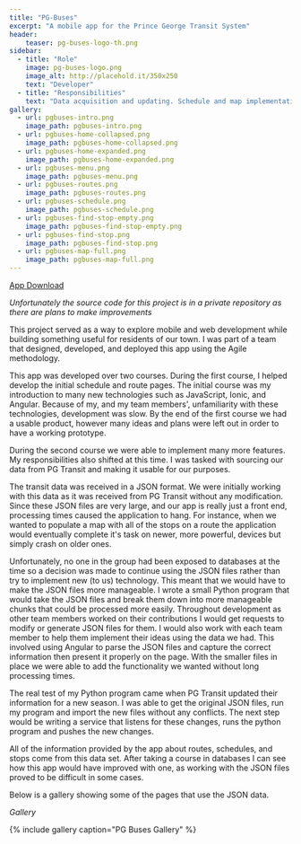 ```yaml
---
title: "PG-Buses"
excerpt: "A mobile app for the Prince George Transit System"
header:
    teaser: pg-buses-logo-th.png
sidebar:
  - title: "Role"
    image: pg-buses-logo.png
    image_alt: http://placehold.it/350x250
    text: "Developer"
  - title: "Responsibilities"
    text: "Data acquisition and updating. Schedule and map implementation. Task runner setup"
gallery:
  - url: pgbuses-intro.png
    image_path: pgbuses-intro.png
  - url: pgbuses-home-collapsed.png
    image_path: pgbuses-home-collapsed.png
  - url: pgbuses-home-expanded.png
    image_path: pgbuses-home-expanded.png
  - url: pgbuses-menu.png
    image_path: pgbuses-menu.png
  - url: pgbuses-routes.png
    image_path: pgbuses-routes.png
  - url: pgbuses-schedule.png
    image_path: pgbuses-schedule.png
  - url: pgbuses-find-stop-empty.png
    image_path: pgbuses-find-stop-empty.png
  - url: pgbuses-find-stop.png
    image_path: pgbuses-find-stop.png
  - url: pgbuses-map-full.png
    image_path: pgbuses-map-full.png
---
```


[App Download](http://tinyurl.com/app-pg-buses)

*Unfortunately the source code for this project is in a private
repository as there are plans to make improvements*

This project served as a way to explore mobile and web development while
building something useful for residents of our town. I was part of a team
that designed, developed, and deployed this app using the Agile methodology.

This app was developed over two courses. During the first course, I
helped develop the initial schedule and route pages. The initial course
was my introduction to many new technologies such as JavaScript, Ionic,
and Angular. Because of my, and my team members', unfamiliarity with
these technologies, development was slow. By the end of the first course
we had a usable product, however many ideas and plans were left out
in order to have a working prototype.

During the second course we were able to implement many more features.
My responsibilities also shifted at this time. I was tasked with sourcing
our data from PG Transit and making it usable for our purposes.

The transit data was received in a JSON format. We were initially working
with this data as it was received from PG Transit without any modification.
Since these JSON files are very large, and our app is really just a front
end, processing times caused the application to hang. For instance, when
we wanted to populate a map with all of the stops on a route the application
would eventually complete it's task on newer, more powerful, devices but
simply crash on older ones.

Unfortunately, no one in the group had been exposed to databases at the
time so a decision was made to continue using the JSON files rather than
try to implement new (to us) technology. This meant that we would have to make the
JSON files more manageable. I wrote a small Python program that would take
the JSON files and break them down into more manageable chunks that could
be processed more easily. Throughout development as other team members
worked on their contributions I would get requests to modify or generate
JSON files for them. I would also work with each team member to help them
implement their ideas using the data we had. This involved using Angular to
parse the JSON files and capture the correct information then present it
properly on the page. With the smaller files in place we were able to
add the functionality we wanted without long processing times.

The real test of my Python program came when PG Transit updated their
information for a new season. I was able to get the original JSON files,
run my program and import the new files without any conflicts. The next
step would be writing a service that listens for these changes, runs
the python program and pushes the new changes.

All of the information provided by the app about routes, schedules, and
stops come from this data set. After taking a course in databases I can
see how this app would have improved with one, as working with the JSON
files proved to be difficult in some cases.

Below is a gallery showing some of the pages that use the JSON data.

*Gallery*

{% include gallery caption="PG Buses Gallery" %}
